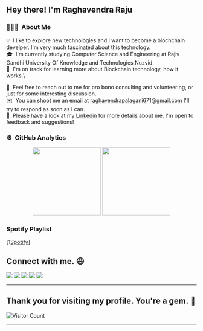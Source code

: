 <h2>Hey there! I'm Raghavendra Raju</h2>

### 👨🏻‍💻 &nbsp;About Me

💡 &nbsp;I like to explore new technologies and I want to become a blochchain develper.
I'm very much fascinated about this technology.\
🎓 &nbsp;I'm currently studying Computer Science and Engineering at Rajiv Gandhi University Of Knowledge and Technologies,Nuzvid.\
🌱 &nbsp;I'm on track for learning more about Blockchain technology, how it works.\
<!-- ✍️ &nbsp;In my free time, I pursue Graphic Design and Blog Writing as hobbies/side hustles.\ -->
💬 &nbsp;Feel free to reach out to me for pro bono consulting and volunteering, or just for some interesting discussion.\
✉️ &nbsp;You can shoot me an email at raghavendrapalagani671@gmail.com I'll try to respond as soon as I can.\
📄 &nbsp;Please have a look at my [Linkedin](https://www.linkedin.com/in/raghavendra-raju-palagani-889758248/) for more details about me. I'm open to feedback and suggestions!

### ⚙️ &nbsp;GitHub Analytics

<p align="center">
<a href="https://github.com/AVS1508">
  <img height="180em" src="https://github-readme-stats-eight-theta.vercel.app/api?username=raghavendra-24&show_icons=true&theme=algolia&include_all_commits=true&count_private=true%22"/>
  <img height="180em" src="https://github-readme-stats-eight-theta.vercel.app/api/top-langs/?username=raghavendra-24&layout=compact&langs_count=8&theme=algolia"/>
</a>
</p>


### Spotify Playlist
[1[Spotify](https://open.spotify.com/playlist/6POjtCw1z9b5XaC108CZCQ?si=hySnOaXlRjys7BlX_TXIMw )]

## Connect with me. :smiley:

<p>
<a href="https://github.com/raghavendra-24"><img src="https://img.shields.io/badge/-raghavendra-24-black?logo=github&style=flat-square"/></a>
<a href="https://www.linkedin.com/in/raghavendra-raju-palagani-889758248/"><img src="https://img.shdivyasrujana?igshid=esstkghnur2dields.io/badge/-Emmadi_Divya_Srujana-blue?logo=linkedin&style=flat-square"></a>
<a href="https://www.instagram.com/raghavendra_24_/"><img src="https://img.shields.io/badge/-Raghavendra_24_-pink?logo=instagram&style=flat-square"/></a>
<a href="mailto:raghavenrapalagani671@gmail.com"><img src="https://img.shields.io/badge/-raghavendrapalagani671@gmail.com-black?logo=gmail&style=flat-square"/></a>
<a href="https://x.com/palagani_raju"><img src="https://img.shields.io/badge/-palagani_raju-blue?logo=twitter&style=flat-square"/></a>
</p>

<hr>

## Thank you for visiting my profile. You're a gem. :gem:

![Visitor Count](https://profile-counter.glitch.me/raghavendra-24/count.svg)

<hr>

<!---
raghavendra-24/raghavendra-24 is a ✨ special ✨ repository because its `README.md` (this file) appears on your GitHub profile.
You can click the Preview link to take a look at your changes.
--->
